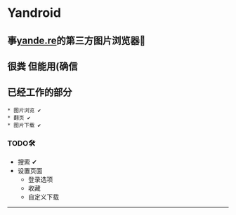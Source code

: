 # Yandroid

## 事[yande.re](yande.re)的第三方图片浏览器📕

## 很粪 但能用(确信

## 已经工作的部分
    
    * 图片浏览 ✔
    * 翻页 ✔
    * 图片下载 ✔

### TODO🛠

* 搜索 ✔
* 设置页面
    * 登录选项
    * 收藏
    * 自定义下载

***
